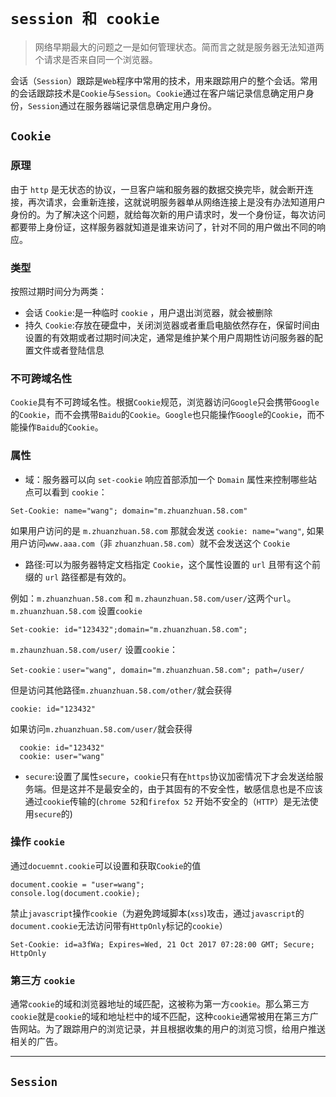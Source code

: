 # `session 和 cookie`


> 网络早期最大的问题之一是如何管理状态。简而言之就是服务器无法知道两个请求是否来自同一个浏览器。

会话（`Session`）跟踪是`Web`程序中常用的技术，用来跟踪用户的整个会话。常用的会话跟踪技术是`Cookie`与`Session`。`Cookie`通过在客户端记录信息确定用户身份，`Session`通过在服务器端记录信息确定用户身份。



## `Cookie`
### 原理

由于 `http` 是无状态的协议，一旦客户端和服务器的数据交换完毕，就会断开连接，再次请求，会重新连接，这就说明服务器单从网络连接上是没有办法知道用户身份的。为了解决这个问题，就给每次新的用户请求时，发一个身份证，每次访问都要带上身份证，这样服务器就知道是谁来访问了，针对不同的用户做出不同的响应。

### 类型

按照过期时间分为两类：
- 会话 `Cookie`:是一种临时 `cookie` ，用户退出浏览器，就会被删除
- 持久 `Cookie`:存放在硬盘中，关闭浏览器或者重启电脑依然存在，保留时间由设置的有效期或者过期时间决定，通常是维护某个用户周期性访问服务器的配置文件或者登陆信息

### 不可跨域名性

`Cookie`具有不可跨域名性。根据`Cookie`规范，浏览器访问`Google`只会携带`Google`的`Cookie`，而不会携带`Baidu`的`Cookie`。`Google`也只能操作`Google`的`Cookie`，而不能操作`Baidu`的`Cookie`。

### 属性

- 域：服务器可以向 `set-cookie` 响应首部添加一个 `Domain` 属性来控制哪些站点可以看到 `cookie`：
```
Set-Cookie: name="wang"; domain="m.zhuanzhuan.58.com"
```
如果用户访问的是 `m.zhuanzhuan.58.com` 那就会发送 `cookie: name="wang"`, 如果用户访问`www.aaa.com`（非 `zhuanzhuan.58.com`）就不会发送这个 `Cookie`

- 路径:可以为服务器特定文档指定 `Cookie`，这个属性设置的 `url` 且带有这个前缀的 `url` 路径都是有效的。

例如：`m.zhuanzhuan.58.com` 和 `m.zhaunzhuan.58.com/user/`这两个`url`。 `m.zhuanzhuan.58.com` 设置`cookie`
```
Set-cookie: id="123432";domain="m.zhuanzhuan.58.com";
```

`m.zhaunzhuan.58.com/user/` 设置`cookie`：
```
Set-cookie：user="wang", domain="m.zhuanzhuan.58.com"; path=/user/
```
但是访问其他路径`m.zhuanzhuan.58.com/other/`就会获得
```
cookie: id="123432"
```
如果访问`m.zhuanzhuan.58.com/user/`就会获得
```
  cookie: id="123432"
  cookie: user="wang"
```

- `secure`:设置了属性`secure`，`cookie`只有在`https`协议加密情况下才会发送给服务端。但是这并不是最安全的，由于其固有的不安全性，敏感信息也是不应该通过`cookie`传输的(`chrome 52`和`firefox 52` 开始不安全的（`HTTP`）是无法使用`secure`的)

### 操作 `cookie`

通过`docuemnt.cookie`可以设置和获取`Cookie`的值
```
document.cookie = "user=wang";
console.log(document.cookie);
```
禁止`javascript`操作`cookie`（为避免跨域脚本(`xss`)攻击，通过`javascript`的`document.cookie`无法访问带有`HttpOnly`标记的`cookie`）
```
Set-Cookie: id=a3fWa; Expires=Wed, 21 Oct 2017 07:28:00 GMT; Secure; HttpOnly
```

### 第三方 `cookie`

通常`cookie`的域和浏览器地址的域匹配，这被称为第一方`cookie`。那么第三方`cookie`就是`cookie`的域和地址栏中的域不匹配，这种`cookie`通常被用在第三方广告网站。为了跟踪用户的浏览记录，并且根据收集的用户的浏览习惯，给用户推送相关的广告。

---

## `Session`

